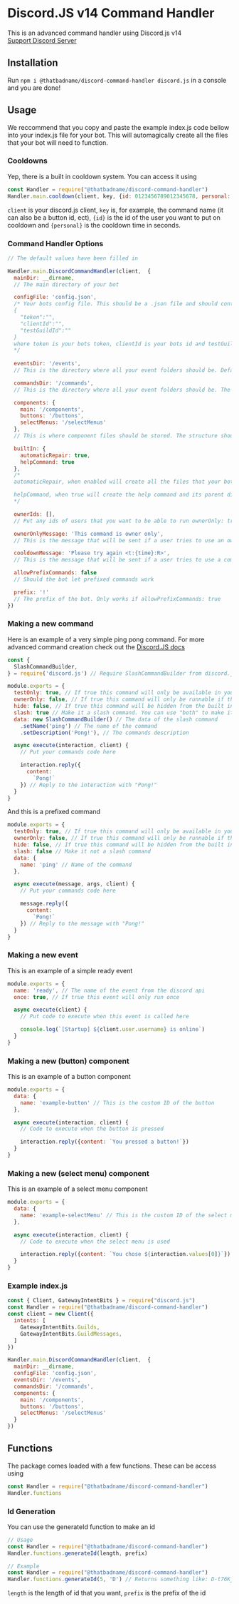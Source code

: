 # Discord.JS v14 Command Handler
This is an advanced command handler using Discord.js v14\
[Support Discord Server](https://discord.gg/9jFqS5H43Q)

## Installation
Run `npm i @thatbadname/discord-command-handler discord.js` in a console and you are done!

## Usage
We reccommend that you copy and paste the example index.js code bellow into your index.js file for your bot. This will automagically create all the files that your bot will need to function. 
### Cooldowns
Yep, there is a built in cooldown system. You can access it using
```js
const Handler = require("@thatbadname/discord-command-handler")
Handler.main.cooldown(client, key, {id: 0123456789012345678, personal: 0})
```
`client` is your discord.js client, `key` is, for example, the command name (it can also be a button id, ect), `{id}` is the id of the user you want to put on cooldown and `{personal}` is the cooldown time in seconds.


### Command Handler Options
```js
// The default values have been filled in

Handler.main.DiscordCommandHandler(client,  {
  mainDir: __dirname,
  // The main directory of your bot

  configFile: 'config.json',
  /* Your bots config file. This should be a .json file and should contain:
  {
    "token":"",
    "clientId":"",
    "testGuildId":""
  }
  where token is your bots token, clientId is your bots id and testGuildId is the main development/support server for your bot
  */
 
  eventsDir: '/events',
  // This is the directory where all your event folders should be. Default The structure should follow: mainDir/eventsDir/<folder>/<eventFile>

  commandsDir: '/commands',
  // This is the directory where all your event folders should be. The structure should follow: mainDir/commandDir/<folder>/<commandFile>

  components: {
    main: '/components',
    buttons: '/buttons',
    selectMenus: '/selectMenus'
  },
  // This is where component files should be stored. The structure should follow: mainDir/mainComponentDir/<buttonDir|selectMenuDir>/<componentFile>

  builtIn: {
    automaticRepair: true,
    helpCommand: true
  },
  /*
  automaticRepair, when enabled will create all the files that your bot will need to function. We reccomend leaving this as true if this is your first time running the bot

  helpCommand, when true will create the help command and its parent directory. For this to work automaticRepair must also be enabled.
  */

  ownerIds: [],
  // Put any ids of users that you want to be able to run ownerOnly: true commands

  ownerOnlyMessage: 'This command is owner only',
  // This is the message that will be sent if a user tries to use an ownerOnly command

  cooldownMessage: 'Please try again <t:{time}:R>',
  // This is the message that will be sent if a user tries to use a command while they are on cooldown. {time} will be replaced with the epoch timestamp of when the cooldown ends

  allowPrefixCommands: false
  // Should the bot let prefixed commands work

  prefix: '!'
  // The prefix of the bot. Only works if allowPrefixCommands: true
})
```
### Making a new command
Here is an example of a very simple ping pong command. For more advanced command creation check out the [Discord.JS docs](https://discordjs.guide/slash-commands/advanced-creation.html#adding-options)
```js
const {
  SlashCommandBuilder,
} = require('discord.js') // Require SlashCommandBuilder from discord.js

module.exports = {
  testOnly: true, // If true this command will only be available in your test server
  ownerOnly: false, // If true this command will only be runnable if the users id is part of ownerIds
  hide: false, // If true this command will be hidden from the built in help command
  slash: true // Make it a slash command. You can use "both" to make it both slash and prefix
  data: new SlashCommandBuilder() // The data of the slash command
    .setName('ping') // The name of the command
    .setDescription('Pong!'), // The commands description

  async execute(interaction, client) {
    // Put your commands code here

    interaction.reply({
      content:
        `Pong!`
    }) // Reply to the interaction with "Pong!"
  }
}
```
And this is a prefixed command
```js
module.exports = {
  testOnly: true, // If true this command will only be available in your test server
  ownerOnly: false, // If true this command will only be runnable if the users id is part of ownerIds
  hide: false, // If true this command will be hidden from the built in help command
  slash: false // Make it not a slash command
  data: {
    name: 'ping' // Name of the command
  },

  async execute(message, args, client) {
    // Put your commands code here

    message.reply({
      content:
        `Pong!`
    }) // Reply to the message with "Pong!"
  }
}
```


### Making a new event
This is an example of a simple ready event
```js
module.exports = {
  name: 'ready', // The name of the event from the discord api
  once: true, // If true this event will only run once

  async execute(client) {
    // Put code to execute when this event is called here

    console.log(`[Startup] ${client.user.username} is online`)
  }
}
```

### Making a new (button) component
This is an example of a button component
```js
module.exports = {
  data: {
    name: 'example-button' // This is the custom ID of the button
  },

  async execute(interaction, client) {
    // Code to execute when the button is pressed

    interaction.reply({content: `You pressed a button!`})
  }
}
```

### Making a new (select menu) component
This is an example of a select menu component
```js
module.exports = {
  data: {
    name: 'example-selectMenu' // This is the custom ID of the select menu
  },

  async execute(interaction, client) {
    // Code to execute when the select menu is used

    interaction.reply({content: `You chose ${interaction.values[0]}`})
  }
}
```
### Example index.js
```js
const { Client, GatewayIntentBits } = require("discord.js")
const Handler = require("@thatbadname/discord-command-handler")
const client = new Client({
  intents: [
    GatewayIntentBits.Guilds,
    GatewayIntentBits.GuildMessages,
  ]
})

Handler.main.DiscordCommandHandler(client,  {
  mainDir: __dirname,
  configFile: 'config.json',
  eventsDir: '/events',
  commandsDir: '/commands',
  components: {
    main: '/components',
    buttons: '/buttons',
    selectMenus: '/selectMenus'
  }
})
```

## Functions
The package comes loaded with a few functions. These can be access using
```js
const Handler = require("@thatbadname/discord-command-handler")
Handler.functions
```
### Id Generation
You can use the generateId function to make an id
```js
// Usage
const Handler = require("@thatbadname/discord-command-handler")
Handler.functions.generateId(length, prefix)

// Example
const Handler = require("@thatbadname/discord-command-handler")
Handler.functions.generateId(5, 'D') // Returns something like: D-t76Kj
```
`length` is the length of id that you want, `prefix` is the prefix of the id
